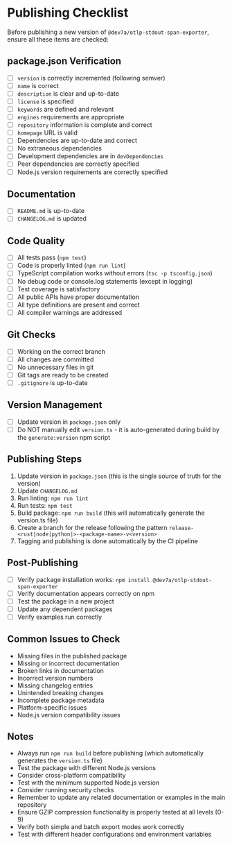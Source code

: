 # Publishing Checklist

Before publishing a new version of `@dev7a/otlp-stdout-span-exporter`, ensure all these items are checked:

## package.json Verification
- [ ] `version` is correctly incremented (following semver)
- [ ] `name` is correct
- [ ] `description` is clear and up-to-date
- [ ] `license` is specified
- [ ] `keywords` are defined and relevant
- [ ] `engines` requirements are appropriate
- [ ] `repository` information is complete and correct
- [ ] `homepage` URL is valid
- [ ] Dependencies are up-to-date and correct
- [ ] No extraneous dependencies
- [ ] Development dependencies are in `devDependencies`
- [ ] Peer dependencies are correctly specified
- [ ] Node.js version requirements are correctly specified

## Documentation
- [ ] `README.md` is up-to-date
- [ ] `CHANGELOG.md` is updated

## Code Quality
- [ ] All tests pass (`npm test`)
- [ ] Code is properly linted (`npm run lint`)
- [ ] TypeScript compilation works without errors (`tsc -p tsconfig.json`)
- [ ] No debug code or console.log statements (except in logging)
- [ ] Test coverage is satisfactory
- [ ] All public APIs have proper documentation
- [ ] All type definitions are present and correct
- [ ] All compiler warnings are addressed

## Git Checks
- [ ] Working on the correct branch
- [ ] All changes are committed
- [ ] No unnecessary files in git
- [ ] Git tags are ready to be created
- [ ] `.gitignore` is up-to-date

## Version Management
- [ ] Update version in `package.json` only
- [ ] Do NOT manually edit `version.ts` - it is auto-generated during build by the `generate:version` npm script

## Publishing Steps
1. Update version in `package.json` (this is the single source of truth for the version)
2. Update `CHANGELOG.md`
3. Run linting: `npm run lint`
4. Run tests: `npm test`
5. Build package: `npm run build` (this will automatically generate the version.ts file)
6. Create a branch for the release following the pattern `release-<rust|node|python|>-<package-name>-v<version>`
7. Tagging and publishing is done automatically by the CI pipeline

## Post-Publishing
- [ ] Verify package installation works: `npm install @dev7a/otlp-stdout-span-exporter`
- [ ] Verify documentation appears correctly on npm
- [ ] Test the package in a new project
- [ ] Update any dependent packages
- [ ] Verify examples run correctly

## Common Issues to Check
- Missing files in the published package
- Missing or incorrect documentation
- Broken links in documentation
- Incorrect version numbers
- Missing changelog entries
- Unintended breaking changes
- Incomplete package metadata
- Platform-specific issues
- Node.js version compatibility issues

## Notes
- Always run `npm run build` before publishing (which automatically generates the `version.ts` file)
- Test the package with different Node.js versions
- Consider cross-platform compatibility
- Test with the minimum supported Node.js version
- Consider running security checks
- Remember to update any related documentation or examples in the main repository
- Ensure GZIP compression functionality is properly tested at all levels (0-9)
- Verify both simple and batch export modes work correctly
- Test with different header configurations and environment variables